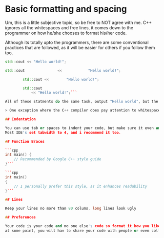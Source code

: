 # Basic formatting and spacing

Um, this is a little subjective topic, so be free to NOT agree with me.
C++ ignores all the whitespaces and free lines, it comes down to the programmer on how he/she chooses 
to format his/her code.

Although its totally upto the programmers, there are some conventional practices that are followed,
as it will be easier for others if you follow them too.

```cpp
std::cout << "Hello world!";

std::cout               <<            "Hello world!";

		std::cout << 		"Hello world!";

		std::cout
			<< "Hello world!";```

All of these statments do the same task, output "Hello world", but the first statement makes sense as it does not hav unnecessary spaces.

> One exception where the C++ compiler does pay attention to whitespace is inside quoted text, such as "Hello world!"

## Indentation

You can use tab or spaces to indent your code, but make sure it even and uniform. 
Most IDE's set tabwidth to 4, and i recommend it too.

## Function Braces

```cpp
int main() {
	// Recommended by Google C++ style guide
}```

```cpp
int main() 
{
	// I personally prefer this style, as it enhances readability
}```

## Lines 

Keep your lines no more than 80 colums, long lines look ugly

## Preferences

Your code is your code and no one else's code so format it how you like, but keep in mind
at some point, you will hav to share your code with people or even collaborate.

